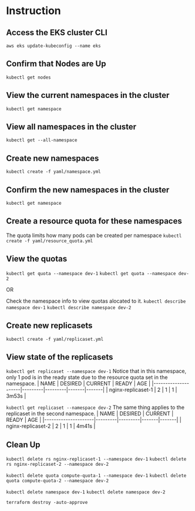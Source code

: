 # Instruction

## Access the EKS cluster CLI

`aws eks update-kubeconfig --name eks`

## Confirm that Nodes are Up

`kubectl get nodes`

## View the current namespaces in the cluster

`kubectl get namespace`

## View all namespaces in the cluster

`kubectl get --all-namespace`

## Create new namespaces

`kubectl create -f yaml/namespace.yml`

## Confirm the new namespaces in the cluster

`kubectl get namespace`

## Create a resource quota for these namespaces

The quota limits how many pods can be created per namespace
`kubectl create -f yaml/resource_quota.yml`

## View the quotas

`kubectl get quota --namespace dev-1`
`kubectl get quota --namespace dev-2`

OR

Check the namespace info to view quotas alocated to it.
`kubectl describe namespace dev-1`
`kubectl describe namespace dev-2`

## Create new replicasets

`kubectl create -f yaml/replicaset.yml`

## View state of the replicasets

`kubectl get replicaset --namespace dev-1`
Notice that in this namespace, only 1 pod is in the ready state due to the resource quota set in the namespace.
| NAME                | DESIRED | CURRENT | READY | AGE   |
|---------------------|---------|---------|-------|-------|
| nginx-replicaset-1  | 2       | 1       | 1     | 3m53s |

`kubectl get replicaset --namespace dev-2`
The same thing applies to the replicaset in the second namespace.
| NAME                | DESIRED | CURRENT | READY | AGE   |
|---------------------|---------|---------|-------|-------|
| nginx-replicaset-2  | 2       | 1       | 1     | 4m41s |

## Clean Up

`kubectl delete rs nginx-replicaset-1 --namespace dev-1`
`kubectl delete rs nginx-replicaset-2 --namespace dev-2`

`kubectl delete quota compute-quota-1 --namespace dev-1`
`kubectl delete quota compute-quota-2 --namespace dev-2`

`kubectl delete namespace dev-1`
`kubectl delete namespace dev-2`

`terraform destroy -auto-approve`

